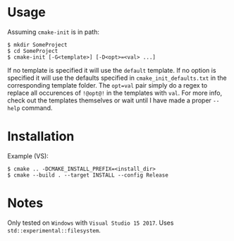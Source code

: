 # Usage
Assuming `cmake-init` is in path:
```
$ mkdir SomeProject
$ cd SomeProject
$ cmake-init [-G<template>] [-D<opt>=<val> ...]
```
If no template is specified it will use the `default` template. If no option is specified it will use the defaults specified in `cmake_init_defaults.txt` in the corresponding template folder. The `opt=val` pair simply do a regex to replace all occurences of `!@opt@!` in the templates with `val`. For more info, check out the templates themselves or wait until I have made a proper `--help` command.
# Installation
Example (VS):
```
$ cmake .. -DCMAKE_INSTALL_PREFIX=<install_dir>
$ cmake --build . --target INSTALL --config Release
```
# Notes
Only tested on `Windows` with `Visual Studio 15 2017`. Uses `std::experimental::filesystem`.

